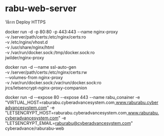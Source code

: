 # rabu-web-server
วิธีการ Deploy HTTPS

docker run -d -p 80:80 -p 443:443 --name nginx-proxy \
-v /server/path/certs:/etc/nginx/certs:ro \
-v /etc/nginx/vhost.d \
-v /usr/share/nginx/html \
-v /var/run/docker.sock:/tmp/docker.sock:ro \
jwilder/nginx-proxy



docker run -d --name ssl-auto-gen \
-v /server/path/certs:/etc/nginx/certs:rw \
--volumes-from nginx-proxy \
-v /var/run/docker.sock:/var/run/docker.sock:ro \
jrcs/letsencrypt-nginx-proxy-companion


docker run -d --expose 80 --expose 443 --name rabu_conainer -e "VIRTUAL_HOST=raburabu.cyberadvancesystem.com,www.raburabu.cyberadvancesystem.com" -e "LETSENCRYPT_HOST=raburabu.cyberadvancesystem.com,www.raburabu.cyberadvancesystem.com" -e "LETSENCRYPT_EMAIL=raburabu@cyberadvancesystem.com" cyberadvance/raburabu-web